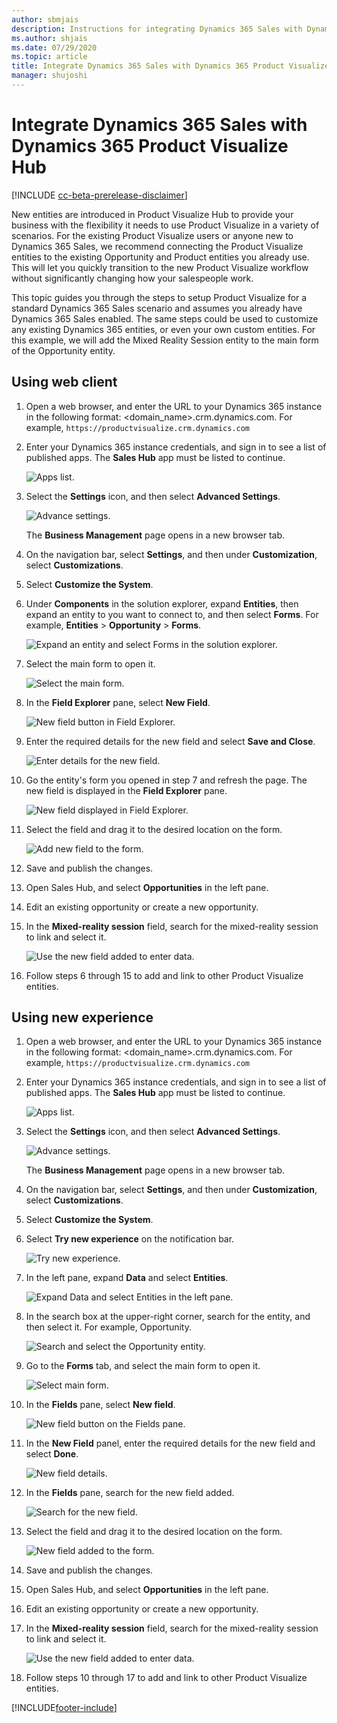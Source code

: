 ```yaml
---
author: sbmjais
description: Instructions for integrating Dynamics 365 Sales with Dynamics 365 Product Visualize Hub
ms.author: shjais
ms.date: 07/29/2020
ms.topic: article
title: Integrate Dynamics 365 Sales with Dynamics 365 Product Visualize Hub
manager: shujoshi
---
```


# Integrate Dynamics 365 Sales with Dynamics 365 Product Visualize Hub

[!INCLUDE [cc-beta-prerelease-disclaimer](../includes/cc-beta-prerelease-disclaimer.md)]

New entities are introduced in Product Visualize Hub to provide your business with the flexibility it needs to use Product Visualize in a variety of scenarios. For the existing Product Visualize users or anyone new to Dynamics 365 Sales, we recommend connecting the Product Visualize entities to the existing Opportunity and Product entities you already use. This will let you quickly transition to the new Product Visualize workflow without significantly changing how your salespeople work. 

This topic guides you through the steps to setup Product Visualize for a standard Dynamics 365 Sales scenario and assumes you already have Dynamics 365 Sales enabled. The same steps could be used to customize any existing Dynamics 365 entities, or even your own custom entities. For this example, we will add the Mixed Reality Session entity to the main form of the Opportunity entity.

## Using web client

1. Open a web browser, and enter the URL to your Dynamics 365 instance in the following format: &lt;domain\_name&gt;.crm.dynamics.com. For example, `https://productvisualize.crm.dynamics.com`

2. Enter your Dynamics 365 instance credentials, and sign in to see a list of published apps. The **Sales Hub** app must be listed to continue.

    ![Apps list.](media/apps-list.png "Apps list")

3. Select the **Settings** icon, and then select **Advanced Settings**.

    ![Advance settings.](media/advance-settings.png "Advance settings")

    The **Business Management** page opens in a new browser tab.

4. On the navigation bar, select **Settings**, and then under **Customization**, select **Customizations**.

5. Select **Customize the System**.

6. Under **Components** in the solution explorer, expand **Entities**, then expand an entity to you want to connect to, and then select **Forms**. For example, **Entities** > **Opportunity** > **Forms**.

    ![Expand an entity and select Forms in the solution explorer.](media/opportunity-forms.png "Expand an entity and select Forms in the solution explorer")

7. Select the main form to open it.

    ![Select the main form.](media/select-default-form.png "Select the main form")

8. In the **Field Explorer** pane, select **New Field**.

    ![New field button in Field Explorer.](media/new-field-button.png "New field button in Field Explorer")

9. Enter the required details for the new field and select **Save and Close**.

    ![Enter details for the new field.](media/new-field-details.png "Enter details for the new field")

10. Go the entity's form you opened in step 7 and refresh the page. The new field is displayed in the **Field Explorer** pane.

    ![New field displayed in Field Explorer.](media/new-field-created.png "New field displayed in Field Explorer")

11. Select the field and drag it to the desired location on the form.

    ![Add new field to the form.](media/new-field-added-form.png "Add new field to the form")

12. Save and publish the changes.

13. Open Sales Hub, and select **Opportunities** in the left pane.

14. Edit an existing opportunity or create a new opportunity.

15. In the **Mixed-reality session** field, search for the mixed-reality session to link and select it.

    ![Use the new field added to enter data.](media/use-new-field.png "Use the new field added to enter data")

16. Follow steps 6 through 15 to add and link to other Product Visualize entities.

## Using new experience

1. Open a web browser, and enter the URL to your Dynamics 365 instance in the following format: &lt;domain\_name&gt;.crm.dynamics.com. For example, `https://productvisualize.crm.dynamics.com`

2. Enter your Dynamics 365 instance credentials, and sign in to see a list of published apps. The **Sales Hub** app must be listed to continue.

    ![Apps list.](media/apps-list.png "Apps list")

3. Select the **Settings** icon, and then select **Advanced Settings**.

    ![Advance settings.](media/advance-settings.png "Advance settings")

    The **Business Management** page opens in a new browser tab.

4. On the navigation bar, select **Settings**, and then under **Customization**, select **Customizations**.

5. Select **Customize the System**.

6. Select **Try new experience** on the notification bar.

    ![Try new experience.](media/try-new-experience.png "Try new experience")

7. In the left pane, expand **Data** and select **Entities**.

    ![Expand Data and select Entities in the left pane.](media/left-pane-entities.png "Expand Data and select Entities in the left pane")

8. In the search box at the upper-right corner, search for the entity, and then select it. For example, Opportunity. 

    ![Search and select the Opportunity entity.](media/select-opportunity-entity.png "Search and select the Opportunity entity")

9. Go to the **Forms** tab, and select the main form to open it.

    ![Select main form.](media/entity-main-form.png "Select main form")

10. In the **Fields** pane, select **New field**.

    ![New field button on the Fields pane.](media/new-field-button-pane.png "New field button on the Fields pane")

11. In the **New Field** panel, enter the required details for the new field and select **Done**.

    ![New field details.](media/field-details.png "New field details")

12. In the **Fields** pane, search for the new field added.

    ![Search for the new field.](media/search-new-field.png "Search for the new field")

13. Select the field and drag it to the desired location on the form.

    ![New field added to the form.](media/new-field-added-opp-form.png "New field added to the form")

14. Save and publish the changes.

15. Open Sales Hub, and select **Opportunities** in the left pane.

16. Edit an existing opportunity or create a new opportunity.

17. In the **Mixed-reality session** field, search for the mixed-reality session to link and select it.

    ![Use the new field added to enter data.](media/use-new-field.png "Use the new field added to enter data")

18. Follow steps 10 through 17 to add and link to other Product Visualize entities.



[!INCLUDE[footer-include](../includes/footer-banner.md)]
